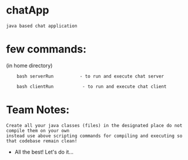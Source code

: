 # chatApp
    java based chat application

# few commands: 
(in home directory)
```
    bash serverRun          - to run and execute chat server
```
```
    bash clientRun           - to run and execute chat client
```

# Team Notes:
    Create all your java classes (files) in the designated place do not compile them on your own 
    instead use above scripting commands for compiling and executing so that codebase remain clean!


* All the best! Let's do it...
